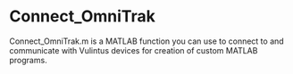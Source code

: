 # Connect_OmniTrak
Connect_OmniTrak.m is a MATLAB function you can use to connect to and communicate with Vulintus devices for creation of custom MATLAB programs.
